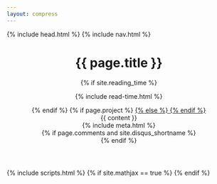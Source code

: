 ```yaml
---
layout: compress
---
```

<!DOCTYPE html>
<!--[if lt IE 7]><html class="no-js lt-ie9 lt-ie8 lt-ie7"> <![endif]-->
<!--[if (IE 7)&!(IEMobile)]><html class="no-js lt-ie9 lt-ie8"><![endif]-->
<!--[if (IE 8)&!(IEMobile)]><html class="no-js lt-ie9"><![endif]-->
<!--[if gt IE 8]><!--> <html class="no-js"><!--<![endif]-->
<head>
    {% include head.html %}
</head>
<body>
    {% include nav.html %}
    <!-- Header -->
    <header class="header" role="banner">
        <div class="wrapper animated fadeIn">
            <div class="content">
                <div class="post-title {% if page.feature %} feature {% endif %}">
                    <h1>{{ page.title }}</h1>
                    {% if site.reading_time %}
                    <p class="reading-time">
                      <i class="fa fa-clock-o"></i>
                      {% include read-time.html %}
                    </p><!-- /.entry-reading-time -->
                    {% endif %}
                    {% if page.project %}
                    <a class="btn zoombtn" href="{{site.url}}/projects/">
                    {% else %}
                    <a class="btn zoombtn" href="{{site.url}}/">    
                    {% endif %}
                        <i class="fa fa-home"></i>
                    </a>
                </div>
                {{ content }}
                <div class="entry-meta">
                {% include meta.html %}
                </div>
            </div>
        </div>
        {% if page.comments and site.disqus_shortname %}<section id="disqus_thread" class="animated fadeInUp"></section><!-- /#disqus_thread -->{% endif %}
    </header>
    {% include scripts.html %}
    {% if site.mathjax == true %}
    <!-- MathJax -->
    <script async src="https://cdn.mathjax.org/mathjax/latest/MathJax.js?config=TeX-AMS-MML_HTMLorMML"></script>
    {% endif %}
</body>
</html>
